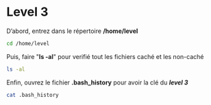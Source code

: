 # Level 3
D’abord, entrez dans le répertoire **/home/level**
```sh
cd /home/level
```
Puis, faire "**ls -al**" pour verifié tout les fichiers caché et les non-caché
```sh
ls -al
```
Enfin, ouvrez le fichier **.bash_history** pour avoir la clé du ***level 3***
```sh
cat .bash_history
```